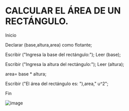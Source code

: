 # CALCULAR EL ÁREA DE UN RECTÁNGULO.

Inicio

Declarar (base,altura,area) como flotante;

Escribir ("Ingresa la base del rectángulo:");
Leer (base);

Escribir ("Ingresa la altura del rectángulo:");
Leer (altura);

area= base * altura;

Escribir ("El área del rectángulo es: "),area," u^2";

Fin












![image](https://user-images.githubusercontent.com/113804556/192122200-cfc7fcb2-16e0-4e62-8e09-1fdf4c5d2158.png)
